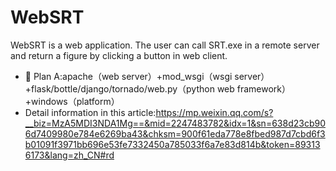 # WebSRT
WebSRT is a web application. The user can call SRT.exe in a remote server and return a figure by clicking a button in web client.
- 👋 Plan A:apache（web server）+mod_wsgi（wsgi server）+flask/bottle/django/tornado/web.py（python web framework）+windows（platform）
- Detail information in this article:https://mp.weixin.qq.com/s?__biz=MzA5MDI3NDA1Mg==&mid=2247483782&idx=1&sn=638d23cb906d7409980e784e6269ba43&chksm=900f61eda778e8fbed987d7cbd6f3b01091f3971bb696e53fe7332450a785033f6a7e83d814b&token=893136173&lang=zh_CN#rd

